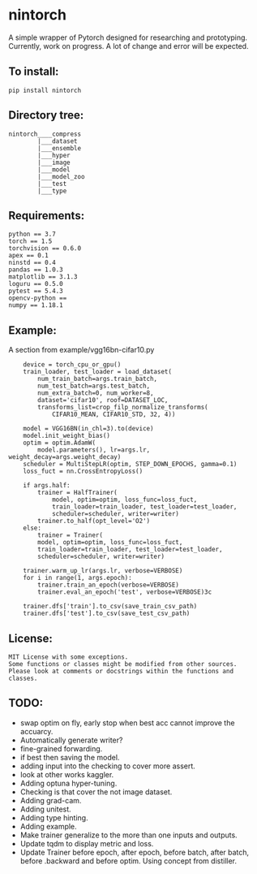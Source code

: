 # nintorch
A simple wrapper of Pytorch designed for researching and prototyping. <br>
Currently, work on progress. A lot of change and error will be expected. <br>

## To install:
```
pip install nintorch
```

## Directory tree:
```
nintorch____compress
	    |___dataset
	    |___ensemble
	    |___hyper
	    |___image
	    |___model
	    |___model_zoo
	    |___test
		|___type
```

## Requirements:
```
python == 3.7
torch == 1.5
torchvision == 0.6.0
apex == 0.1
ninstd == 0.4
pandas == 1.0.3
matplotlib == 3.1.3
loguru == 0.5.0
pytest == 5.4.3
opencv-python ==
numpy == 1.18.1
```

## Example:
A section from example/vgg16bn-cifar10.py
```
    device = torch_cpu_or_gpu()
    train_loader, test_loader = load_dataset(
        num_train_batch=args.train_batch,
        num_test_batch=args.test_batch,
        num_extra_batch=0, num_worker=8, 
        dataset='cifar10', roof=DATASET_LOC,
        transforms_list=crop_filp_normalize_transforms(
            CIFAR10_MEAN, CIFAR10_STD, 32, 4))

    model = VGG16BN(in_chl=3).to(device)
    model.init_weight_bias()
    optim = optim.AdamW(
        model.parameters(), lr=args.lr, weight_decay=args.weight_decay)
    scheduler = MultiStepLR(optim, STEP_DOWN_EPOCHS, gamma=0.1)
    loss_fuct = nn.CrossEntropyLoss()
    
    if args.half:
        trainer = HalfTrainer(
            model, optim=optim, loss_func=loss_fuct,
            train_loader=train_loader, test_loader=test_loader,
            scheduler=scheduler, writer=writer)
        trainer.to_half(opt_level='O2')
    else:
        trainer = Trainer(
        model, optim=optim, loss_func=loss_fuct,
        train_loader=train_loader, test_loader=test_loader,
        scheduler=scheduler, writer=writer)
    
    trainer.warm_up_lr(args.lr, verbose=VERBOSE)
    for i in range(1, args.epoch):
        trainer.train_an_epoch(verbose=VERBOSE)
        trainer.eval_an_epoch('test', verbose=VERBOSE)3c

    trainer.dfs['train'].to_csv(save_train_csv_path)
    trainer.dfs['test'].to_csv(save_test_csv_path)
```

## License:
```
MIT License with some exceptions.
Some functions or classes might be modified from other sources.
Please look at comments or docstrings within the functions and classes.
```

## TODO:
- swap optim on fly, early stop when best acc cannot improve the accuarcy.
- Automatically generate writer?
- fine-grained forwarding.
- if best then saving the model.
- adding input into the checking to cover more assert.
- look at other works kaggler.
- Adding optuna hyper-tuning.
- Checking is that cover the not image dataset.
- Adding grad-cam.
- Adding unitest.
- Adding type hinting.
- Adding example.
- Make trainer generalize to the more than one inputs and outputs.
- Update tqdm to display metric and loss.
- Update Trainer before epoch, after epoch, before batch, after batch, before .backward and before optim. Using concept from distiller.
